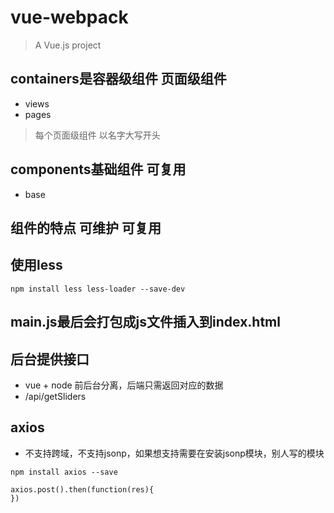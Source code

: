 # vue-webpack

> A Vue.js project

## containers是容器级组件 页面级组件
- views
- pages

> 每个页面级组件 以名字大写开头
## components基础组件 可复用
- base

## 组件的特点 可维护 可复用

## 使用less 
```
npm install less less-loader --save-dev
```


## main.js最后会打包成js文件插入到index.html


## 后台提供接口
- vue + node 前后台分离，后端只需返回对应的数据
-  /api/getSliders


## axios
- 不支持跨域，不支持jsonp，如果想支持需要在安装jsonp模块，别人写的模块
```
npm install axios --save
```
```
axios.post().then(function(res){
})
```
